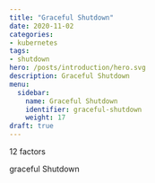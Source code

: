 ```yaml
---
title: "Graceful Shutdown"
date: 2020-11-02
categories:
- kubernetes
tags:
- shutdown
hero: /posts/introduction/hero.svg
description: Graceful Shutdown
menu:
  sidebar:
    name: Graceful Shutdown
    identifier: graceful-shutdown
    weight: 17
draft: true
---
```


12 factors

<!--more-->

graceful Shutdown
